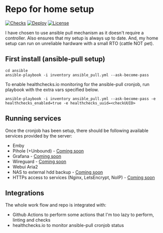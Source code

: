# Repo for home setup

[![Checks](https://github.com/ahmedsajid/home-setup/workflows/checks/badge.svg)](https://github.com/ahmedsajid/home-setup/actions?query=workflow%3A%22checks%22)
[![Deploy](https://healthchecks.io/badge/ddd55f41-eb2c-4f60-a543-5a9f58/pEfoA72_/deploy.svg)](https://healthchecks.io/badge/ddd55f41-eb2c-4f60-a543-5a9f58/pEfoA72_/deploy.svg)
[![License](https://img.shields.io/github/license/ahmedsajid/home-setup)](LICENSE)

I have chosen to use ansible pull mechanism as it doesn't require a controller.
Also ensures that my setup is always up to date.
And, my home setup can run on unreliable hardware with a small RTO (cattle NOT pet).

## First install (ansible-pull setup)
```
cd ansible
ansible-playbook -i inventory ansible_pull.yml --ask-become-pass
```

To enable healthchecks.io monitoring for the ansible-pull cronjob, run playbook with the extra vars specified below.
```
ansible-playbook -i inventory ansible_pull.yml --ask-become-pass -e healthchecks_enabled=true -e healthchecks_uuid=<checkUUID>
```

## Running services

Once the cronjob has been setup, there should be following available services provided by the server:
- Emby
- Pihole (+Unbound) - [Coming soon](https://github.com/ahmedsajid/home-setup/issues/28)
- Grafana - [Coming soon](https://github.com/ahmedsajid/home-setup/issues/30)
- Wireguard - [Coming soon](https://github.com/ahmedsajid/home-setup/issues/29)
- Webui Aria2
- NAS to external hdd backup - [Coming soon](https://github.com/ahmedsajid/home-setup/issues/32)
- HTTPs access to services (Nginx, LetsEncrypt, NoIP) - [Coming soon](https://github.com/ahmedsajid/home-setup/issues/33)

## Integrations

The whole work flow and repo is integrated with:
- Github Actions to perform some actions that I'm too lazy to perform, linting and checks
- healthchecks.io to monitor ansible-pull cronjob status

